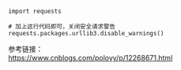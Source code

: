 ```
import requests

# 加上这行代码即可，关闭安全请求警告
requests.packages.urllib3.disable_warnings()
```

参考链接：  
https://www.cnblogs.com/poloyy/p/12268671.html
